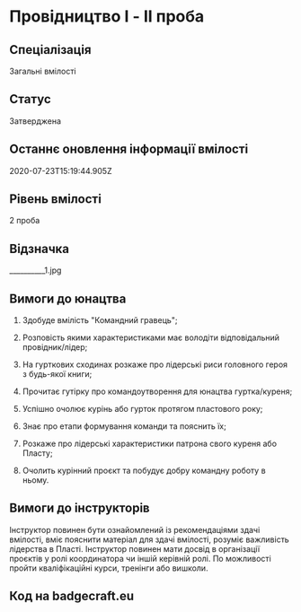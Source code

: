 # Провідництво I - ІІ проба

## Спеціалізація

Загальні вмілості

## Статус

Затверджена

## Останнє оновлення інформації вмілості

2020-07-23T15:19:44.905Z

## Рівень вмілості

2 проба

## Відзначка

__________1.jpg

## Вимоги до юнацтва

<ol><li><p>Здобуде вмілість "Командний гравець";</p></li><li><p>Розповість якими характеристиками має володіти відповідальний провідник/лідер;</p></li><li><p>На гурткових сходинах розкаже про лідерські риси головного героя з будь-якої книги;</p></li><li><p>Прочитає гутірку про командоутворення для юнацтва гуртка/куреня;</p></li><li><p>Успішно очолює курінь або гурток протягом пластового року;</p></li><li><p>Знає про етапи формування команди та пояснить їх;</p></li><li><p>Розкаже про лідерські характеристики патрона свого куреня або Пласту;</p></li><li><p>Очолить курінний проєкт та побудує добру командну роботу в ньому.</p></li></ol>

## Вимоги до інструкторів

<p>Інструктор повинен бути ознайомлений із рекомендаціями здачі вмілості, вміє пояснити матеріал для здачі вмілості, розуміє важливість лідерства в Пласті. Інструктор повинен мати досвід в організації проєктів у ролі координатора чи іншій керівній ролі. По можливості пройти кваліфікаційні курси, тренінги або вишколи.</p>

## Код на badgecraft.eu

